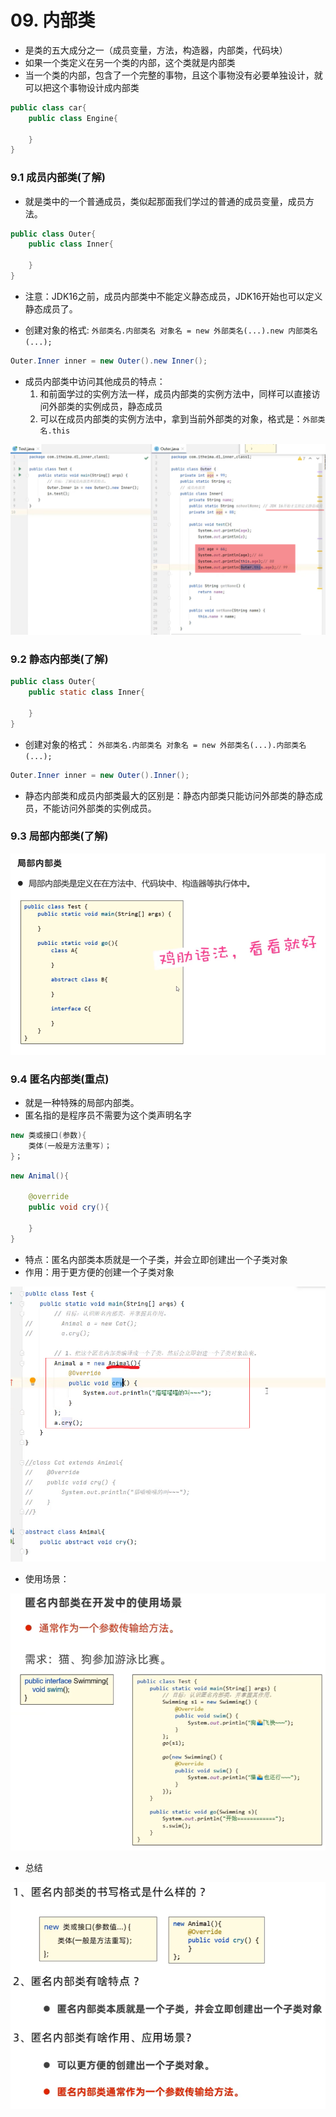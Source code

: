 # 09. 内部类

- 是类的五大成分之一（成员变量，方法，构造器，内部类，代码块）
- 如果一个类定义在另一个类的内部，这个类就是内部类
- 当一个类的内部，包含了一个完整的事物，且这个事物没有必要单独设计，就可以把这个事物设计成内部类
```java
public class car{
    public class Engine{

    }
}
```

### 9.1 成员内部类(了解)

- 就是类中的一个普通成员，类似起那面我们学过的普通的成员变量，成员方法。

```java
public class Outer{
    public class Inner{

    }
}
```

- 注意：JDK16之前，成员内部类中不能定义静态成员，JDK16开始也可以定义静态成员了。

- 创建对象的格式:
```外部类名.内部类名 对象名 = new 外部类名(...).new 内部类名(...);```
```java
Outer.Inner inner = new Outer().new Inner();
```

- 成员内部类中访问其他成员的特点：
    1. 和前面学过的实例方法一样，成员内部类的实例方法中，同样可以直接访问外部类的实例成员，静态成员
    2. 可以在成员内部类的实例方法中，拿到当前外部类的对象，格式是：```外部类名.this```

![alt text](image-43.png)

### 9.2 静态内部类(了解)

```java
public class Outer{
    public static class Inner{

    }
}
```

- 创建对象的格式：
```外部类名.内部类名 对象名 = new 外部类名(...).内部类名(...);```
```java
Outer.Inner inner = new Outer().Inner();
```

- 静态内部类和成员内部类最大的区别是：静态内部类只能访问外部类的静态成员，不能访问外部类的实例成员。

### 9.3 局部内部类(了解)

![alt text](image-44.png)

### 9.4 匿名内部类(重点)

- 就是一种特殊的局部内部类。
- 匿名指的是程序员不需要为这个类声明名字


```java
new 类或接口(参数){
    类体(一般是方法重写)；
}；
```

```java
new Animal(){

    @override
    public void cry(){

    }
}
```

- 特点：匿名内部类本质就是一个子类，并会立即创建出一个子类对象
- 作用：用于更方便的创建一个子类对象


![alt text](image-45.png)

- 使用场景：

![alt text](image-46.png)

- 总结

![alt text](image-47.png)